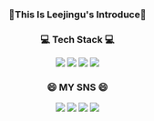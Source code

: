 ### <p align="center">👋This Is Leejingu's Introduce👋</p>

### <p align="center">💻 Tech Stack 💻</p>
<p align="center">
<a href="https://github.com/Lee-jin-gu" target="_blank"><img src="https://img.shields.io/badge/Github-000000?style?style=flat-square&logo=GitHub&logoColor=white"/></a>
<a href="https://www.facebook.com/profile.php?id=100038733101378&viewas=&show_switched_toast=false" target="_blank"><img src="https://img.shields.io/badge/Java-007396?style?style=flat-square&logo=Java&logoColor=white"/></a>
<a href="https://www.instagram.com/jin904_/" target="_blank"><img src="https://img.shields.io/badge/JavaScript-F7DF1E?style?style=flat-square&logo=JavaScript&logoColor=white"/></a>
<a href="https://namu.wiki/w/HTML5"><img src="https://img.shields.io/badge/HTML5-E34F26?style=flat-square&logo=HTML5&logoColor=white"/></a>
</p>

### <p align="center">😄 MY SNS 😄</p>
<p align="center">
<a href="https://github.com/Lee-jin-gu" target="_blank"><img src="https://img.shields.io/badge/Github-000000?style?style=flat-square&logo=GitHub&logoColor=white"/></a>
<a href="https://www.facebook.com/profile.php?id=100038733101378&viewas=&show_switched_toast=false" target="_blank"><img src="https://img.shields.io/badge/Facebook-1877F2?style?style=flat-square&logo=Facebook&logoColor=white"/></a>
<a href="https://www.instagram.com/jin904_/" target="_blank"><img src="https://img.shields.io/badge/Instagram-E4405F?style?style=flat-square&logo=Instagram&logoColor=white"/></a>
<a href="https://open.kakao.com/o/sWan0Tdd" target="_blank"><img src="https://img.shields.io/badge/Kakao-FFCD00?style?style=flat-square&logo=KaKaotalk&logoColor=white"/></a>
</p>

<!--
**Lee-jin-gu/Lee-jin-gu** is a ✨ _special_ ✨ repository because its `README.md` (this file) appears on your GitHub profile.

Here are some ideas to get you started:

- 🔭 I’m currently working on ...
- 🌱 I’m currently learning ...
- 👯 I’m looking to collaborate on ...
- 🤔 I’m looking for help with ...
- 💬 Ask me about ...
- 📫 How to reach me: ...
- 😄 Pronouns: ...
- ⚡ Fun fact: ...
-->
